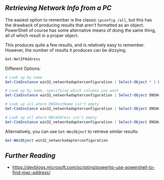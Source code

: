 ## _Retrieving Network Info from a PC_

The easiest option to remember is the classic `ipconfig /all`, but this has the drawback of producing results that aren't formatted as an object. 
PowerShell of course has some alternative means of doing the same thing, all of which result in a proper object.

This produces quite a few results, and is relatively easy to remember. However, the number of results it produces can be dizzying.
```PowerShell
Get-NetIPAddress
```

Different Options:

```PowerShell
# Look up by name
Get-CimInstance win32_networkadapterconfiguration | Select-Object * | Where-Object Description -like "Realtek*"

# Look up by name, specifying which columns you want
Get-CimInstance win32_networkadapterconfiguration | Select-Object DNSHostName, Caption, Description, MACAddress | Where-Object Description -like "Realtek*"

# Look up all where DNSHostName isn't empty
Get-CimInstance win32_networkadapterconfiguration | Select-Object DNSHostName, Caption, Description, MACAddress | Where-Object DNSHostName -match "\w.*"

# Look up all where MACAddress isn't empty
Get-CimInstance win32_networkadapterconfiguration | Select-Object DNSHostName, Caption, Description, MACAddress | Where-Object MACAddress -match "\w.*"
```

Alternatively, you can use `Get-WmiObject` to retrieve similar results:

```PowerShell
Get-WmiObject win32_networkadapterconfiguration
```

## _Further Reading_
- https://devblogs.microsoft.com/scripting/powertip-use-powershell-to-find-mac-address/
